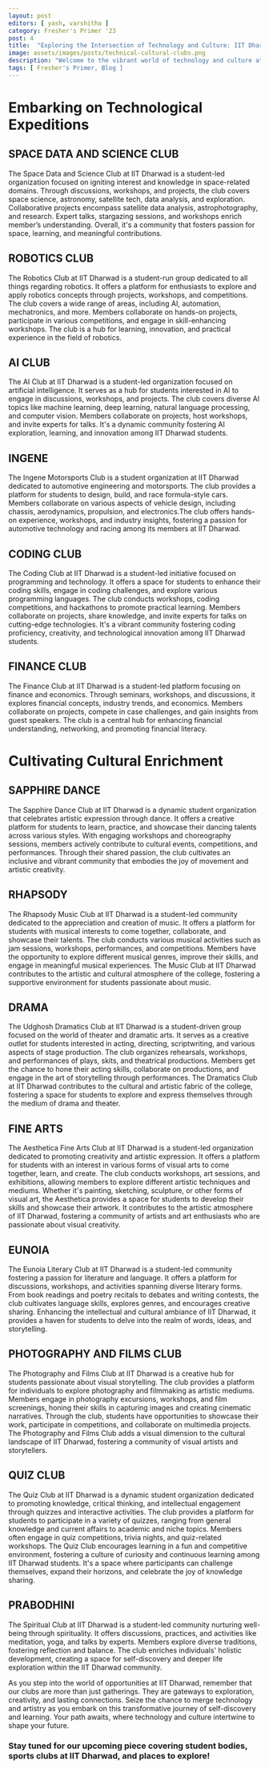 ```yaml
---
layout: post
editors: [ yash, varshitha ]
category: Fresher's Primer '23
post: 4
title:  "Exploring the Intersection of Technology and Culture: IIT Dharwad's Vibrant Councils"
image: assets/images/posts/technical-cultural-clubs.png
description: "Welcome to the vibrant world of technology and culture at IIT Dharwad! As you leaf through the pages of the fresher's primer, get ready to immerse yourself in the diverse mosaic that defines life on our campus. Our array of student-led clubs presents an unparalleled gateway for you to explore your passions, fuel your curiosity, and forge enduring friendships. From groundbreaking technological strides to captivating cultural journeys, these clubs serve as the crossroads where innovation and imagination meet. Discover the dynamic realm of the Technology and Cultural Councils, where boundless learning, growth, and enrichment await."
tags: [ Fresher's Primer, Blog ]
--- 
```


# Embarking on Technological Expeditions

## SPACE DATA AND SCIENCE CLUB
The Space Data and Science Club at IIT Dharwad is a student-led organization focused on
igniting interest and knowledge in space-related domains. Through discussions, workshops, and
projects, the club covers space science, astronomy, satellite tech, data analysis, and
exploration. Collaborative projects encompass satellite data analysis, astrophotography, and
research. Expert talks, stargazing sessions, and workshops enrich member’s understanding.
Overall, it's a community that fosters passion for space, learning, and meaningful contributions.

## ROBOTICS CLUB
The Robotics Club at IIT Dharwad is a student-run group dedicated to all things regarding robotics. It offers a platform for enthusiasts to explore and apply robotics concepts through projects, workshops, and competitions. The club covers a wide range of areas, including AI, automation, mechatronics, and more. Members collaborate on hands-on projects, participate in various competitions, and engage in skill-enhancing workshops. The club is a hub for learning,
innovation, and practical experience in the field of robotics.

## AI CLUB
The AI Club at IIT Dharwad is a student-led organization focused on artificial intelligence. It
serves as a hub for students interested in AI to engage in discussions, workshops, and projects.
The club covers diverse AI topics like machine learning, deep learning, natural language
processing, and computer vision. Members collaborate on projects, host workshops, and invite
experts for talks. It's a dynamic community fostering AI exploration, learning, and innovation
among IIT Dharwad students.

## INGENE
The Ingene Motorsports Club is a student organization at IIT Dharwad dedicated to automotive
engineering and motorsports. The club provides a platform for students to design, build, and
race formula-style cars. Members collaborate on various aspects of vehicle design, including
chassis, aerodynamics, propulsion, and electronics.The club offers hands-on experience,
workshops, and industry insights, fostering a passion for automotive technology and racing
among its members at IIT Dharwad.

## CODING CLUB
The Coding Club at IIT Dharwad is a student-led initiative focused on programming and
technology. It offers a space for students to enhance their coding skills, engage in coding
challenges, and explore various programming languages. The club conducts workshops, coding
competitions, and hackathons to promote practical learning. Members collaborate on projects,
share knowledge, and invite experts for talks on cutting-edge technologies. It's a vibrant
community fostering coding proficiency, creativity, and technological innovation among IIT
Dharwad students.

## FINANCE CLUB
The Finance Club at IIT Dharwad is a student-led platform focusing on finance and economics.
Through seminars, workshops, and discussions, it explores financial concepts, industry trends,
and economics. Members collaborate on projects, compete in case challenges, and gain
insights from guest speakers. The club is a central hub for enhancing financial understanding,
networking, and promoting financial literacy.


# Cultivating Cultural Enrichment

## SAPPHIRE DANCE
The Sapphire Dance Club at IIT Dharwad is a dynamic student organization that celebrates
artistic expression through dance. It offers a creative platform for students to learn, practice, and
showcase their dancing talents across various styles. With engaging workshops and
choreography sessions, members actively contribute to cultural events, competitions, and
performances. Through their shared passion, the club cultivates an inclusive and vibrant
community that embodies the joy of movement and artistic creativity.

## RHAPSODY
The Rhapsody Music Club at IIT Dharwad is a student-led community dedicated to the
appreciation and creation of music. It offers a platform for students with musical interests to
come together, collaborate, and showcase their talents. The club conducts various musical
activities such as jam sessions, workshops, performances, and competitions. Members have the opportunity to explore different musical genres, improve their skills, and engage in meaningful musical experiences. The Music Club at IIT Dharwad contributes to the artistic and cultural atmosphere of the college, fostering a supportive environment for students passionate about music.

## DRAMA
The Udghosh Dramatics Club at IIT Dharwad is a student-driven group focused on the world of
theater and dramatic arts. It serves as a creative outlet for students interested in acting,
directing, scriptwriting, and various aspects of stage production. The club organizes rehearsals,
workshops, and performances of plays, skits, and theatrical productions. Members get the
chance to hone their acting skills, collaborate on productions, and engage in the art of
storytelling through performances. The Dramatics Club at IIT Dharwad contributes to the cultural
and artistic fabric of the college, fostering a space for students to explore and express
themselves through the medium of drama and theater.

## FINE ARTS
The Aesthetica Fine Arts Club at IIT Dharwad is a student-led organization dedicated to
promoting creativity and artistic expression. It offers a platform for students with an interest in
various forms of visual arts to come together, learn, and create. The club conducts workshops,
art sessions, and exhibitions, allowing members to explore different artistic techniques and
mediums. Whether it's painting, sketching, sculpture, or other forms of visual art, the Aesthetica
provides a space for students to develop their skills and showcase their artwork. It contributes to
the artistic atmosphere of IIT Dharwad, fostering a community of artists and art enthusiasts who
are passionate about visual creativity.

## EUNOIA
The Eunoia Literary Club at IIT Dharwad is a student-led community fostering a passion for
literature and language. It offers a platform for discussions, workshops, and activities spanning
diverse literary forms. From book readings and poetry recitals to debates and writing contests, the club cultivates language skills, explores genres, and encourages creative sharing.
Enhancing the intellectual and cultural ambiance of IIT Dharwad, it provides a haven for
students to delve into the realm of words, ideas, and storytelling.

## PHOTOGRAPHY AND FILMS CLUB
The Photography and Films Club at IIT Dharwad is a creative hub for students passionate about
visual storytelling. The club provides a platform for individuals to explore photography and
filmmaking as artistic mediums. Members engage in photography excursions, workshops, and
film screenings, honing their skills in capturing images and creating cinematic narratives.
Through the club, students have opportunities to showcase their work, participate in
competitions, and collaborate on multimedia projects. The Photography and Films Club adds a
visual dimension to the cultural landscape of IIT Dharwad, fostering a community of visual artists and storytellers.

## QUIZ CLUB
The Quiz Club at IIT Dharwad is a dynamic student organization dedicated to promoting
knowledge, critical thinking, and intellectual engagement through quizzes and interactive
activities. The club provides a platform for students to participate in a variety of quizzes, ranging
from general knowledge and current affairs to academic and niche topics. Members often
engage in quiz competitions, trivia nights, and quiz-related workshops. The Quiz Club
encourages learning in a fun and competitive environment, fostering a culture of curiosity and
continuous learning among IIT Dharwad students. It's a space where participants can challenge
themselves, expand their horizons, and celebrate the joy of knowledge sharing.

## PRABODHINI
The Spiritual Club at IIT Dharwad is a student-led community nurturing well-being through
spirituality. It offers discussions, practices, and activities like meditation, yoga, and talks by
experts. Members explore diverse traditions, fostering reflection and balance. The club enriches
individuals' holistic development, creating a space for self-discovery and deeper life exploration
within the IIT Dharwad community.

As you step into the world of opportunities at IIT Dharwad, remember that our clubs are more than just gatherings. They are gateways to exploration, creativity, and lasting connections. Seize the chance to merge technology and artistry as you embark on this transformative journey of self-discovery and learning. Your path awaits, where technology and culture intertwine to shape your future.

### Stay tuned for our upcoming piece covering student bodies, sports clubs at IIT Dharwad, and places to explore!
